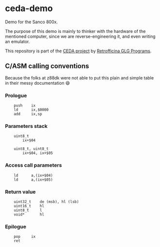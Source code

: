 # ceda-demo

Demo for the Sanco 800x.

The purpose of this demo is mainly to thinker with the hardware of the mentioned computer, since we are reverse-engineering it, and even writing an emulator.

This repository is part of the [CEDA project](https://github.com/GLGPrograms/ceda-home) by [Retrofficina GLG Programs](https://retrofficina.glgprograms.it/).

## C/ASM calling conventions
Because the folks at z88dk were not able to put this plain and simple table
in their messy documentation :smile:

### Prologue
```
    push    ix
    ld      ix,$0000
    add     ix,sp
```

### Parameters stack
```
    uint8_t
        ix+$04

    uint8_t, uint8_t
        ix+$04, ix+$05
```

### Access call parameters
```
    ld      a,(ix+$04)
    ld      a,(ix+$05)
```

### Return value
```
    uint32_t    de (msb), hl (lsb)
    uint16_t    hl
    uint8_t     l
    void*       hl
```

### Epilogue
```
    pop     ix
    ret
```

